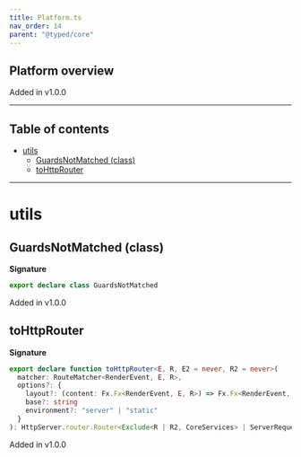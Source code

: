 ```yaml
---
title: Platform.ts
nav_order: 14
parent: "@typed/core"
---
```


## Platform overview

Added in v1.0.0

---

<h2 class="text-delta">Table of contents</h2>

- [utils](#utils)
  - [GuardsNotMatched (class)](#guardsnotmatched-class)
  - [toHttpRouter](#tohttprouter)

---

# utils

## GuardsNotMatched (class)

**Signature**

```ts
export declare class GuardsNotMatched
```

Added in v1.0.0

## toHttpRouter

**Signature**

```ts
export declare function toHttpRouter<E, R, E2 = never, R2 = never>(
  matcher: RouteMatcher<RenderEvent, E, R>,
  options?: {
    layout?: (content: Fx.Fx<RenderEvent, E, R>) => Fx.Fx<RenderEvent, E2, R2>
    base?: string
    environment?: "server" | "static"
  }
): HttpServer.router.Router<Exclude<R | R2, CoreServices> | ServerRequest, E | E2 | GuardsNotMatched>
```

Added in v1.0.0
